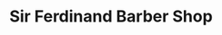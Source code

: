 ---
title: "Sir Ferdinand Barber Shop"
url: /cipolletti/sir-ferdinand-barber-shop/
shop: peluquería
---